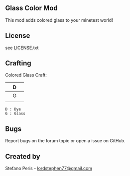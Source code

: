 ## Glass Color Mod
This mod adds colored glass to your minetest world!

## License
see LICENSE.txt

## Crafting
Colored Glass Craft:

|   | D |   |
|---|---|---|
|   | G |   |
|   |   |   |

	D : Dye
	G : Glass

## Bugs
Report bugs on the forum topic or open a issue on GitHub.

## Created by
Stefano Peris <LordStephen77> - lordstephen77@gmail.com